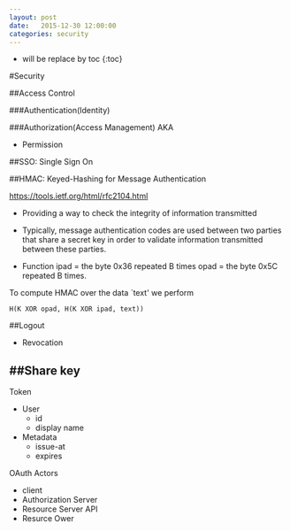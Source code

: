 ```yaml
---
layout: post
date:   2015-12-30 12:00:00
categories: security
---
```

* will be replace by toc
{:toc}

#Security

##Access Control

###Authentication(Identity)

###Authorization(Access Management)
AKA
- Permission


##SSO: Single Sign On

##HMAC: Keyed-Hashing for Message Authentication

https://tools.ietf.org/html/rfc2104.html

- Providing a way to check the integrity of information transmitted
- Typically, message authentication codes are used between two parties that share a secret key in order to validate information transmitted between these parties.

- Function
       ipad = the byte 0x36 repeated B times
      opad = the byte 0x5C repeated B times.

To compute HMAC over the data `text' we perform

    H(K XOR opad, H(K XOR ipad, text))


##Logout 
 - Revocation

##Share key
 - 

Token
- User
    - id
    - display name
- Metadata
    - issue-at
    - expires


OAuth Actors
- client
- Authorization Server
- Resource Server API
- Resurce Ower



